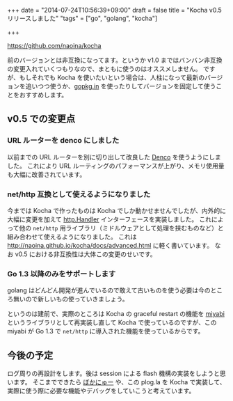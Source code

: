 +++
date = "2014-07-24T10:56:39+09:00"
draft = false
title = "Kocha v0.5 リリースしました"
"tags" = ["go", "golang", "kocha"]

+++

https://github.com/naoina/kocha

前のバージョンとは非互換になってます。というか v1.0 まではバンバン非互換の変更入れていくつもりなので、まともに使うのはオススメしません。
ですが、もしそれでも Kocha を使いたいという場合は、人柱になって最新のバージョンを追いつつ使うか、[gopkg.in](http://labix.org/gopkg.in) を使ったりしてバージョンを固定して使うことをおすすめします。

## v0.5 での変更点

### URL ルーターを denco にしました

以前までの URL ルーターを別に切り出して改良した [Denco](https://github.com/naoina/denco) を使うようにしました。
これにより URL ルーティングのパフォーマンスが上がり、メモリ使用量も大幅に改善されています。

### net/http 互換として使えるようになりました

今までは Kocha で作ったものは Kocha でしか動かせませんでしたが、内外的に大幅に変更を加えて [http.Handler](http://golang.org/pkg/net/http/#Handler) インターフェースを実装しました。
これによって他の `net/http` 用ライブラリ（ミドルウェアとして処理を挟むものなど）と組み合わせて使えるようになりました。
これは http://naoina.github.io/kocha/docs/advanced.html に軽く書いています。
なお v0.5 における非互換性は大体この変更のせいです。

### Go 1.3 以降のみをサポートします

golang はどんどん開発が進んでいるので敢えて古いものを使う必要は今のところ無いので新しいもの使っていきましょう。

というのは建前で、実際のところは Kocha の graceful restart の機能を [miyabi](https://github.com/naoina/miyabi) というライブラリとして再実装し直して Kocha で使っているのですが、この miyabi が Go 1.3 で `net/http` に導入された機能を使っているからです。

## 今後の予定

ログ周りの再設計をします。後は session による flash 機構の実装をしようと思います。
そこまでできたら [ぼかにゅー](http://vocanew.kuune.org) や、この plog.la を Kocha で実装して、実際に使う際に必要な機能やデバッグをしていこうと考えています。

